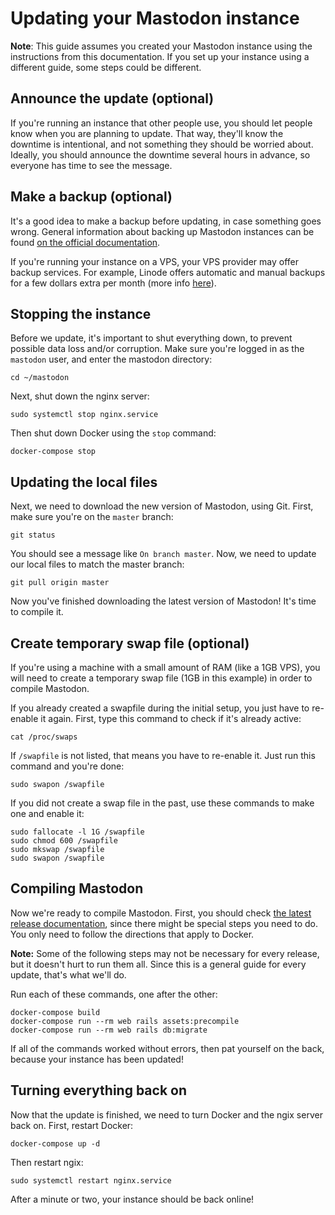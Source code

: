 # Updating your Mastodon instance

**Note**: This guide assumes you created your Mastodon instance using the instructions from this documentation. If you set up your instance using a different guide, some steps could be different.

## Announce the update (optional)

If you're running an instance that other people use, you should let people know when you are planning to update. That way, they'll know the downtime is intentional, and not something they should be worried about. Ideally, you should announce the downtime several hours in advance, so everyone has time to see the message.

## Make a backup (optional)

It's a good idea to make a backup before updating, in case something goes wrong. General information about backing up Mastodon instances can be found [on the official documentation](https://github.com/tootsuite/documentation/blob/master/Maintaining-Mastodon/Backups-Guide.md).

If you're running your instance on a VPS, your VPS provider may offer backup services. For example, Linode offers automatic and manual backups for a few dollars extra per month (more info [here](https://www.linode.com/backups)).

## Stopping the instance

Before we update, it's important to shut everything down, to prevent possible data loss and/or corruption. Make sure you're logged in as the `mastodon` user, and enter the mastodon directory:

```
cd ~/mastodon
```

Next, shut down the nginx server:

```
sudo systemctl stop nginx.service
```

Then shut down Docker using the `stop` command:

```
docker-compose stop
```

## Updating the local files

Next, we need to download the new version of Mastodon, using Git. First, make sure you're on the `master` branch:

```
git status
```

You should see a message like `On branch master`. Now, we need to update our local files to match the master branch:

```
git pull origin master
```

Now you've finished downloading the latest version of Mastodon! It's time to compile it.

## Create temporary swap file (optional)

If you're using a machine with a small amount of RAM (like a 1GB VPS), you will need to create a temporary swap file (1GB in this example) in order to compile Mastodon.

If you already created a swapfile during the initial setup, you just have to re-enable it again. First, type this command to check if it's already active:

```
cat /proc/swaps
```

If `/swapfile` is not listed, that means you have to re-enable it. Just run this command and you're done:

```
sudo swapon /swapfile
```

If you did not create a swap file in the past, use these commands to make one and enable it:

```
sudo fallocate -l 1G /swapfile
sudo chmod 600 /swapfile
sudo mkswap /swapfile
sudo swapon /swapfile
```

## Compiling Mastodon

Now we're ready to compile Mastodon. First, you should check [the latest release documentation](https://github.com/tootsuite/mastodon/releases/), since there might be special steps you need to do. You only need to follow the directions that apply to Docker.

**Note:** Some of the following steps may not be necessary for every release, but it doesn't hurt to run them all. Since this is a general guide for every update, that's what we'll do.

Run each of these commands, one after the other:

```
docker-compose build
docker-compose run --rm web rails assets:precompile
docker-compose run --rm web rails db:migrate
```

If all of the commands worked without errors, then pat yourself on the back, because your instance has been updated!

## Turning everything back on

Now that the update is finished, we need to turn Docker and the ngix server back on. First, restart Docker:

```
docker-compose up -d
```

Then restart ngix:

```
sudo systemctl restart nginx.service
```

After a minute or two, your instance should be back online!
